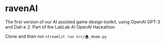 # ravenAI

The first version of our AI assisted game design toolkit, using OpenAI GPT-3 and Dall-e 2.
Part of the LabLab AI OpenAI Hackathon

Clone and then run `streamlit run src/🏠_Home.py`
